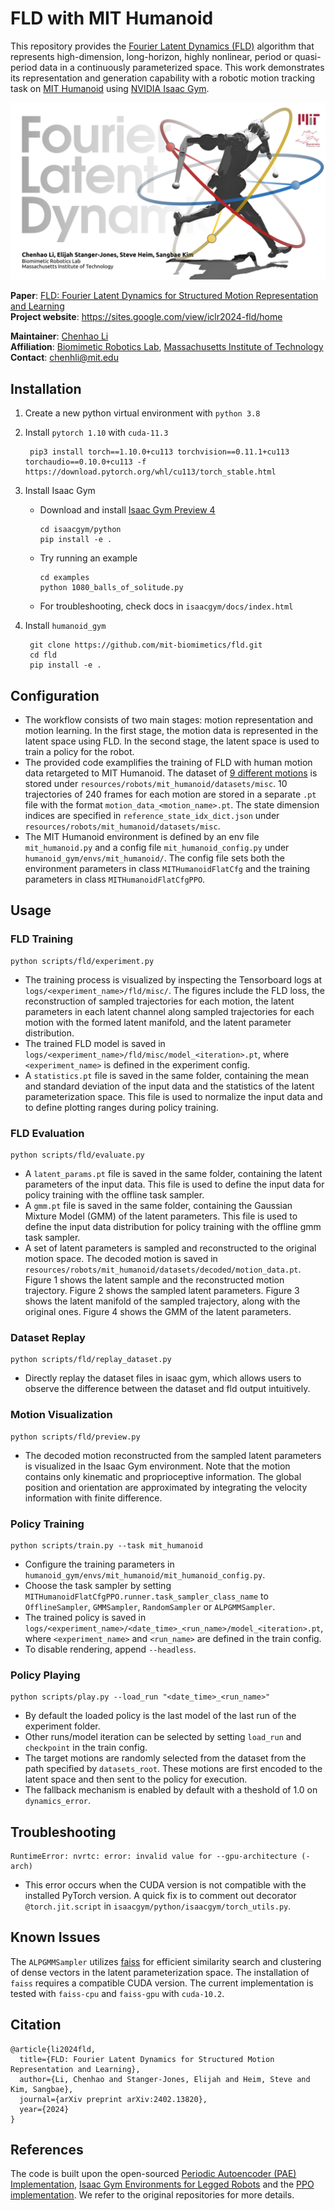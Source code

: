 # FLD with MIT Humanoid

This repository provides the [Fourier Latent Dynamics (FLD)](https://arxiv.org/abs/2402.13820) algorithm that represents high-dimension, long-horizon, highly nonlinear, period or quasi-period data in a continuously parameterized space. This work demonstrates its representation and generation capability with a robotic motion tracking task on [MIT Humanoid](https://spectrum.ieee.org/mit-dynamic-acrobatic-humanoid-robot) using [NVIDIA Isaac Gym](https://developer.nvidia.com/isaac-gym).

![fld](fld.png)

**Paper**: [FLD: Fourier Latent Dynamics for Structured Motion Representation and Learning](https://arxiv.org/abs/2402.13820)  
**Project website**: https://sites.google.com/view/iclr2024-fld/home

**Maintainer**: [Chenhao Li](https://breadli428.github.io/)  
**Affiliation**: [Biomimetic Robotics Lab](https://biomimetics.mit.edu/), [Massachusetts Institute of Technology](https://www.mit.edu/)  
**Contact**: [chenhli@mit.edu](mailto:chenhli@mit.edu)

## Installation

1. Create a new python virtual environment with `python 3.8`
2. Install `pytorch 1.10` with `cuda-11.3`
        
        pip3 install torch==1.10.0+cu113 torchvision==0.11.1+cu113 torchaudio==0.10.0+cu113 -f https://download.pytorch.org/whl/cu113/torch_stable.html

3. Install Isaac Gym

   - Download and install [Isaac Gym Preview 4](https://developer.nvidia.com/isaac-gym)

        ```
        cd isaacgym/python
        pip install -e .
        ```

   - Try running an example

        ```
        cd examples
        python 1080_balls_of_solitude.py
        ```

   - For troubleshooting, check docs in `isaacgym/docs/index.html`

4. Install `humanoid_gym`

        git clone https://github.com/mit-biomimetics/fld.git
        cd fld
        pip install -e .

## Configuration
- The workflow consists of two main stages: motion representation and motion learning. In the first stage, the motion data is represented in the latent space using FLD. In the second stage, the latent space is used to train a policy for the robot.
- The provided code examplifies the training of FLD with human motion data retargeted to MIT Humanoid. The dataset of [9 different motions](https://youtu.be/MVkg18c5aaU) is stored under `resources/robots/mit_humanoid/datasets/misc`. 10 trajectories of 240 frames for each motion are stored in a separate `.pt` file with the format `motion_data_<motion_name>.pt`. The state dimension indices are specified in `reference_state_idx_dict.json` under `resources/robots/mit_humanoid/datasets/misc`.
- The MIT Humanoid environment is defined by an env file `mit_humanoid.py` and a config file `mit_humanoid_config.py` under `humanoid_gym/envs/mit_humanoid/`. The config file sets both the environment parameters in class `MITHumanoidFlatCfg` and the training parameters in class `MITHumanoidFlatCfgPPO`.


## Usage

### FLD Training

```
python scripts/fld/experiment.py
```

- The training process is visualized by inspecting the Tensorboard logs at `logs/<experiment_name>/fld/misc/`. The figures include the FLD loss, the reconstruction of sampled trajectories for each motion, the latent parameters in each latent channel along sampled trajectories for each motion with the formed latent manifold, and the latent parameter distribution.
- The trained FLD model is saved in `logs/<experiment_name>/fld/misc/model_<iteration>.pt`, where `<experiment_name>` is defined in the experiment config.
- A `statistics.pt` file is saved in the same folder, containing the mean and standard deviation of the input data and the statistics of the latent parameterization space. This file is used to normalize the input data and to define plotting ranges during policy training.

### FLD Evaluation

```
python scripts/fld/evaluate.py
```

- A `latent_params.pt` file is saved in the same folder, containing the latent parameters of the input data. This file is used to define the input data for policy training with the offline task sampler.
- A `gmm.pt` file is saved in the same folder, containing the Gaussian Mixture Model (GMM) of the latent parameters. This file is used to define the input data distribution for policy training with the offline gmm task sampler.
- A set of latent parameters is sampled and reconstructed to the original motion space. The decoded motion is saved in `resources/robots/mit_humanoid/datasets/decoded/motion_data.pt`. Figure 1 shows the latent sample and the reconstructed motion trajectory. Figure 2 shows the sampled latent parameters. Figure 3 shows the latent manifold of the sampled trajectory, along with the original ones. Figure 4 shows the GMM of the latent parameters.

### Dataset Replay
```
python scripts/fld/replay_dataset.py
```
- Directly replay the dataset files in isaac gym, which allows users to observe the difference between the dataset and fld output intuitively.

### Motion Visualization

```
python scripts/fld/preview.py
```
- The decoded motion reconstructed from the sampled latent parameters is visualized in the Isaac Gym environment. Note that the motion contains only kinematic and proprioceptive information. The global position and orientation are approximated by integrating the velocity information with finite difference.

### Policy Training

```
python scripts/train.py --task mit_humanoid
```

- Configure the training parameters in `humanoid_gym/envs/mit_humanoid/mit_humanoid_config.py`.
- Choose the task sampler by setting `MITHumanoidFlatCfgPPO.runner.task_sampler_class_name` to `OfflineSampler`, `GMMSampler`, `RandomSampler` or `ALPGMMSampler`.
- The trained policy is saved in `logs/<experiment_name>/<date_time>_<run_name>/model_<iteration>.pt`, where `<experiment_name>` and `<run_name>` are defined in the train config.
- To disable rendering, append `--headless`.

### Policy Playing

```
python scripts/play.py --load_run "<date_time>_<run_name>"
```

- By default the loaded policy is the last model of the last run of the experiment folder.
- Other runs/model iteration can be selected by setting `load_run` and `checkpoint` in the train config.
- The target motions are randomly selected from the dataset from the path specified by `datasets_root`. These motions are first encoded to the latent space and then sent to the policy for execution.
- The fallback mechanism is enabled by default with a theshold of 1.0 on `dynamics_error`.

## Troubleshooting
```
RuntimeError: nvrtc: error: invalid value for --gpu-architecture (-arch)
```
- This error occurs when the CUDA version is not compatible with the installed PyTorch version. A quick fix is to comment out decorator `@torch.jit.script` in `isaacgym/python/isaacgym/torch_utils.py`.


## Known Issues
The `ALPGMMSampler` utilizes [faiss](https://github.com/facebookresearch/faiss) for efficient similarity search and clustering of dense vectors in the latent parameterization space. The installation of `faiss` requires a compatible CUDA version. The current implementation is tested with `faiss-cpu` and `faiss-gpu` with `cuda-10.2`.


## Citation
```
@article{li2024fld,
  title={FLD: Fourier Latent Dynamics for Structured Motion Representation and Learning},
  author={Li, Chenhao and Stanger-Jones, Elijah and Heim, Steve and Kim, Sangbae},
  journal={arXiv preprint arXiv:2402.13820},
  year={2024}
}
```

## References

The code is built upon the open-sourced [Periodic Autoencoder (PAE) Implementation](https://github.com/sebastianstarke/AI4Animation/tree/master/AI4Animation/SIGGRAPH_2022/PyTorch/PAE), [Isaac Gym Environments for Legged Robots](https://github.com/leggedrobotics/legged_gym) and the [PPO implementation](https://github.com/leggedrobotics/rsl_rl). We refer to the original repositories for more details.

